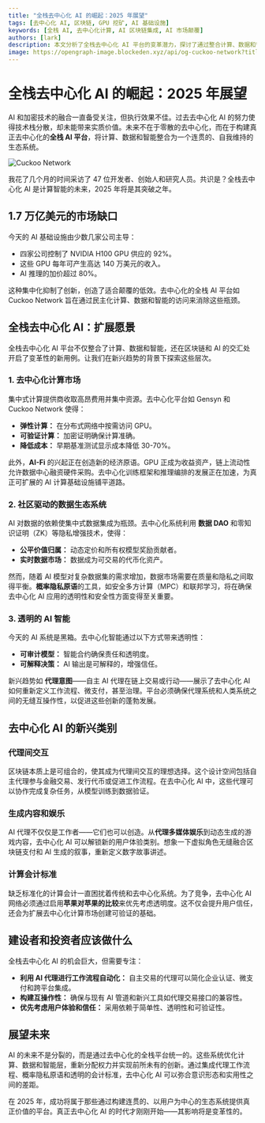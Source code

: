 ```yaml
---
title: "全栈去中心化 AI 的崛起：2025 年展望"
tags: [去中心化 AI, 区块链, GPU 挖矿, AI 基础设施]
keywords: [全栈 AI, 去中心化计算, AI 区块链集成, AI 市场颠覆]
authors: [lark]
description: 本文分析了全栈去中心化 AI 平台的变革潜力，探讨了通过整合计算、数据和智能如何在 2025 年颠覆集中式 AI 基础设施并实现 AI 计算的民主化。
image: https://opengraph-image.blockeden.xyz/api/og-cuckoo-network?title=The%20Rise%20of%20Full-Stack%20Decentralized%20AI%3A%20A%202025%20Outlook
---
```


# 全栈去中心化 AI 的崛起：2025 年展望

AI 和加密技术的融合一直备受关注，但执行效果不佳。过去去中心化 AI 的努力使得技术栈分散，却未能带来实质价值。未来不在于零散的去中心化，而在于构建真正去中心化的**全栈 AI 平台**，将计算、数据和智能整合为一个连贯的、自我维持的生态系统。

![Cuckoo Network](https://opengraph-image.blockeden.xyz/api/og-cuckoo-network?title=The%20Rise%20of%20Full-Stack%20Decentralized%20AI%3A%20A%202025%20Outlook)

我花了几个月的时间采访了 47 位开发者、创始人和研究人员。共识是？全栈去中心化 AI 是计算智能的未来，2025 年将是其突破之年。

## 1.7 万亿美元的市场缺口

今天的 AI 基础设施由少数几家公司主导：

- 四家公司控制了 NVIDIA H100 GPU 供应的 92%。
- 这些 GPU 每年可产生高达 140 万美元的收入。
- AI 推理的加价超过 80%。

这种集中化抑制了创新，创造了适合颠覆的低效。去中心化的全栈 AI 平台如 Cuckoo Network 旨在通过民主化计算、数据和智能的访问来消除这些瓶颈。

## 全栈去中心化 AI：扩展愿景

全栈去中心化 AI 平台不仅整合了计算、数据和智能，还在区块链和 AI 的交汇处开启了变革性的新用例。让我们在新兴趋势的背景下探索这些层次。

### **1. 去中心化计算市场**

集中式计算提供商收取高昂费用并集中资源。去中心化平台如 Gensyn 和 Cuckoo Network 使得：

- **弹性计算：** 在分布式网络中按需访问 GPU。
- **可验证计算：** 加密证明确保计算准确。
- **降低成本：** 早期基准测试显示成本降低 30-70%。

此外，**AI-Fi** 的兴起正在创造新的经济原语。GPU 正成为收益资产，链上流动性允许数据中心融资硬件采购。去中心化训练框架和推理编排的发展正在加速，为真正可扩展的 AI 计算基础设施铺平道路。

### **2. 社区驱动的数据生态系统**

AI 对数据的依赖使集中式数据集成为瓶颈。去中心化系统利用 **数据 DAO** 和零知识证明（ZK）等隐私增强技术，使得：

- **公平价值归属：** 动态定价和所有权模型奖励贡献者。
- **实时数据市场：** 数据成为可交易的代币化资产。

然而，随着 AI 模型对复杂数据集的需求增加，数据市场需要在质量和隐私之间取得平衡。**概率隐私原语**的工具，如安全多方计算（MPC）和联邦学习，将在确保去中心化 AI 应用的透明性和安全性方面变得至关重要。

### **3. 透明的 AI 智能**

今天的 AI 系统是黑箱。去中心化智能通过以下方式带来透明性：

- **可审计模型：** 智能合约确保责任和透明度。
- **可解释决策：** AI 输出是可解释的，增强信任。

新兴趋势如 **代理意图**——自主 AI 代理在链上交易或行动——展示了去中心化 AI 如何重新定义工作流程、微支付，甚至治理。平台必须确保代理系统和人类系统之间的无缝互操作性，以促进这些创新的蓬勃发展。

## 去中心化 AI 的新兴类别

### **代理间交互**

区块链本质上是可组合的，使其成为代理间交互的理想选择。这个设计空间包括自主代理参与金融交易、发行代币或促进工作流程。在去中心化 AI 中，这些代理可以协作完成复杂任务，从模型训练到数据验证。

### **生成内容和娱乐**

AI 代理不仅仅是工作者——它们也可以创造。从**代理多媒体娱乐**到动态生成的游戏内容，去中心化 AI 可以解锁新的用户体验类别。想象一下虚拟角色无缝融合区块链支付和 AI 生成的叙事，重新定义数字故事讲述。

### **计算会计标准**

缺乏标准化的计算会计一直困扰着传统和去中心化系统。为了竞争，去中心化 AI 网络必须通过启用**苹果对苹果的比较**来优先考虑透明度。这不仅会提升用户信任，还会为扩展去中心化计算市场创建可验证的基础。

## 建设者和投资者应该做什么

全栈去中心化 AI 的机会巨大，但需要专注：

- **利用 AI 代理进行工作流程自动化：** 自主交易的代理可以简化企业认证、微支付和跨平台集成。
- **构建互操作性：** 确保与现有 AI 管道和新兴工具如代理交易接口的兼容性。
- **优先考虑用户体验和信任：** 采用依赖于简单性、透明性和可验证性。

## 展望未来

AI 的未来不是分裂的，而是通过去中心化的全栈平台统一的。这些系统优化计算、数据和智能层，重新分配权力并实现前所未有的创新。通过集成代理工作流程、概率隐私原语和透明的会计标准，去中心化 AI 可以弥合意识形态和实用性之间的差距。

在 2025 年，成功将属于那些通过构建连贯的、以用户为中心的生态系统提供真正价值的平台。真正去中心化 AI 的时代才刚刚开始——其影响将是变革性的。
